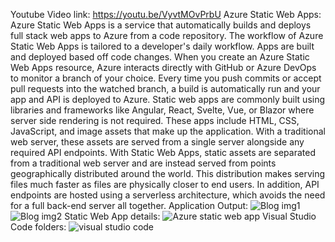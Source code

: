 Youtube Video link:
https://youtu.be/VyvtMOvPrbU
Azure Static Web Apps:
Azure Static Web Apps is a service that automatically builds and deploys full stack web apps to Azure from a code repository.
The workflow of Azure Static Web Apps is tailored to a developer's daily workflow. Apps are built and deployed based off code changes.
When you create an Azure Static Web Apps resource, Azure interacts directly with GitHub or Azure DevOps to monitor a branch of your choice. Every time you push commits or accept pull requests into the watched branch, a build is automatically run and your app and API is deployed to Azure.
Static web apps are commonly built using libraries and frameworks like Angular, React, Svelte, Vue, or Blazor where server side rendering is not required. These apps include HTML, CSS, JavaScript, and image assets that make up the application. With a traditional web server, these assets are served from a single server alongside any required API endpoints.
With Static Web Apps, static assets are separated from a traditional web server and are instead served from points geographically distributed around the world. This distribution makes serving files much faster as files are physically closer to end users. In addition, API endpoints are hosted using a serverless architecture, which avoids the need for a full back-end server all together.
Application Output:
![Blog img1](https://user-images.githubusercontent.com/79437513/174292665-45e0fdf3-ca5e-4dfd-b335-71e6344ad8aa.jpg)
![Blog img2](https://user-images.githubusercontent.com/79437513/174292698-e582ad43-34dc-4e48-9550-191f94763767.jpg)
Static Web App details:
![Azure static web app](https://user-images.githubusercontent.com/79437513/174292725-ced30ed7-7908-4f3d-99ba-1cccc9db71e3.jpg)
Visual Studio Code folders:
![visual studio code](https://user-images.githubusercontent.com/79437513/174292939-a8e0cf1c-64d0-402e-b9d3-3c6f5c00403a.jpg)
